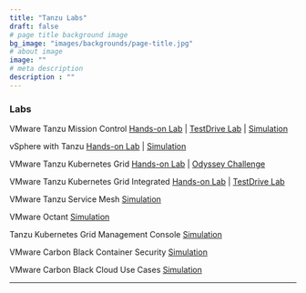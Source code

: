 ```yaml
---
title: "Tanzu Labs"
draft: false
# page title background image
bg_image: "images/backgrounds/page-title.jpg"
# about image
image: ""
# meta description
description : ""
---
```


### Labs

VMware Tanzu Mission Control [Hands-on Lab](http://labs.hol.vmware.com/HOL/catalogs/lab/8087) | [TestDrive Lab](https://pathfinder.vmware.com/path/tanzu) | [Simulation](http://labs.hol.vmware.com/HOL/catalogs/lab/8516)

vSphere with Tanzu [Hands-on Lab](https://www.vmwarelearningplatform.com/HOL/catalogs/lab/7811) | [Simulation](http://labs.hol.vmware.com/HOL/catalogs/lab/8897)

VMware Tanzu Kubernetes Grid [Hands-on Lab](http://labs.hol.vmware.com/HOL/catalogs/lab/8525) | [Odyssey Challenge](http://labs.hol.vmware.com/HOL/catalogs/lab/8664)

VMware Tanzu Kubernetes Grid Integrated [Hands-on Lab](http://labs.hol.vmware.com/HOL/catalogs/lab/8546) | [TestDrive Lab](https://pathfinder.vmware.com/path/enterprisepks)

VMware Tanzu Service Mesh [Simulation](http://labs.hol.vmware.com/HOL/catalogs/lab/8509)

VMware Octant [Simulation](http://labs.hol.vmware.com/HOL/catalogs/lab/8548)

Tanzu Kubernetes Grid Management Console [Simulation](http://labs.hol.vmware.com/HOL/catalogs/lab/8547)

VMware Carbon Black Container Security [Simulation](http://labs.hol.vmware.com/HOL/catalogs/lab/8549)	

VMware Carbon Black Cloud Use Cases [Simulation](http://labs.hol.vmware.com/HOL/catalogs/lab/8550)

--------


